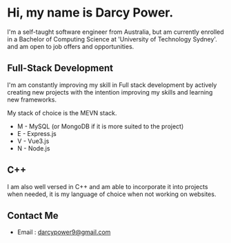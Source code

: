 # Hi, my name is Darcy Power.

I'm a self-taught software engineer from Australia, but am currently enrolled in a Bachelor of Computing Science at 'University of Technology Sydney'. and am open to job offers and opportunities.

## Full-Stack Development
I'm am constantly improving my skill in Full stack development by actively creating new projects with the intention improving my skills and learning new frameworks.

My stack of choice is the MEVN stack.

- M - MySQL (or MongoDB if it is more suited to the project)
- E - Express.js
- V - Vue3.js
- N - Node.js


## C++
I am also well versed in C++ and am able to incorporate it into projects when needed, it is my language of choice when not working on websites.

## Contact Me
- Email : darcypower9@gmail.com
